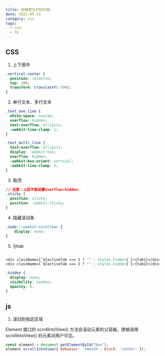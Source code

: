 ```yaml
---
title: 前端常见代码片段
date: 2023-05-23
category: css
tags:
  - css
  - fe
---
```


<!-- more -->

## CSS

1. 上下居中

```css
.vertical-center {
  position: relative;
  top: 50%;
  transform: translateY(-50%);
}
```

2. 单行文本、多行文本

```css
.text_one_line {
  white-space: nowrap;
  overflow: hidden;
  text-overflow: ellipsis;
  -webkit-line-clamp: 1;
}

.text_multi_line {
  text-overflow: ellipsis;
  display: -webkit-box;
  overflow: hidden;
  -webkit-box-orient: vertical;
  -webkit-line-clamp: 2;
}
```

3. 吸顶

```css
// 注意：上层不能设置overflow:hidden
.sticky {
  position: sticky;
  position: -webkit-sticky;
}

```

4. 隐藏滚动条

```css
.node::-webkit-scrollbar {
    display: none;
}
```

5. 分tab

```css

<div className={`${activeTab === 1 ? '' : styles.hidden}`}>{tab1}</div>
<div className={`${activeTab === 2 ? '' : styles.hidden}`}>{tab2}</div>

.hidden {
  display: none;
  visibility: hidden;
  opacity: 0;
}

```

## js

1. 滚动到指定区域

Element 接口的 scrollIntoView() 方法会滚动元素的父容器，使被调用 scrollIntoView() 的元素对用户可见。

```js
const element = document.getElementById("box");
element.scrollIntoView({ behavior: 'smooth', block: 'center' });
```